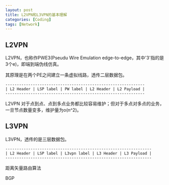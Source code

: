 ```yaml
---
layout: post
title: L2VPN和L3VPN的基本理解
categories: [Coding]
tags: [Network]
---
```


## L2VPN

L2VPN，也称作PWE3(Pseudu Wire Emulation edge-to-edge，其中'3'指的是3个e)，即端到端伪线仿真。

其原理是在两个PE之间建立一条虚拟线路，透传二层数据包。

```
-------------------------------------------------------------
| L2 Header | LSP label | PW label | L2 Header | L2 Payload |
-------------------------------------------------------------
```

L2VPN 对于点到点、点到多点业务都比较容易维护；但对于多点对多点的业务，一旦节点数量变多，维护量为o(n^2)。



## L3VPN

L3VPN，透传的是三层数据包。

```
----------------------------------------------------------------
| L2 Header | LSP label | L3vpn label | L3 Header | L3 Payload |
----------------------------------------------------------------
```

距离矢量路由算法

BGP